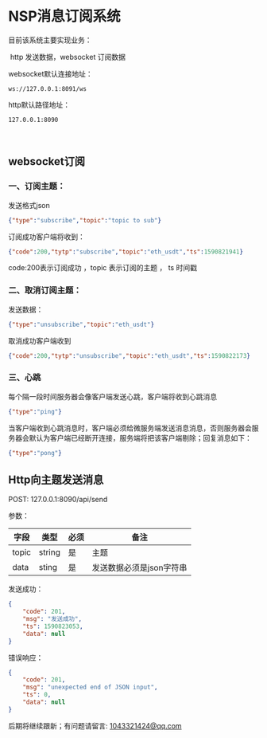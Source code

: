 # NSP消息订阅系统 

目前该系统主要实现业务：

​     http 发送数据，websocket 订阅数据



websocket默认连接地址：

    ws://127.0.0.1:8091/ws

   http默认路径地址：

```
127.0.0.1:8090
```

​     

## websocket订阅

### 一、订阅主题：

   发送格式json

```json
{"type":"subscribe","topic":"topic to sub"}
```

   订阅成功客户端将收到：

```json
{"code":200,"tytp":"subscribe","topic":"eth_usdt","ts":1590821941}
```

  code:200表示订阅成功 ，topic 表示订阅的主题 ， ts 时间戳

### 二、取消订阅主题：

发送数据：

```json
{"type":"unsubscribe","topic":"eth_usdt"}
```

  取消成功客户端收到

```json
{"code":200,"tytp":"unsubscribe","topic":"eth_usdt","ts":1590822173}
```

### 三、心跳

 每个隔一段时间服务器会像客户端发送心跳，客户端将收到心跳消息

```json
{"type":"ping"}
```

当客户端收到心跳消息时，客户端必须给微服务端发送消息消息，否则服务器会服务器会默认为客户端已经断开连接，服务端将把该客户端剔除；回复消息如下：

```json
{"type":"pong"}
```



## Http向主题发送消息



POST: 127.0.0.1:8090/api/send

参数：

 

| 字段  | 类型   | 必须 | 备注                     |
| ----- | ------ | ---- | ------------------------ |
| topic | string | 是   | 主题                     |
| data  | sting  | 是   | 发送数据必须是json字符串 |

发送成功：

```json
{
    "code": 201,
    "msg": "发送成功",
    "ts": 1590823053,
    "data": null
}
```

错误响应：

```json
{
    "code": 201,
    "msg": "unexpected end of JSON input",
    "ts": 0,
    "data": null
}
```



后期将继续跟新；有问题请留言:  1043321424@qq.com
